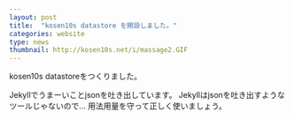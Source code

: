 ```yaml
---
layout: post
title:  "kosen10s datastore を開設しました。"
categories: website
type: news
thumbnail: http://kosen10s.net/i/massage2.GIF
---
```


kosen10s datastoreをつくりました。

Jekyllでうまーいことjsonを吐き出しています。
Jekyllはjsonを吐き出すようなツールじゃないので...
用法用量を守って正しく使いましょう。
